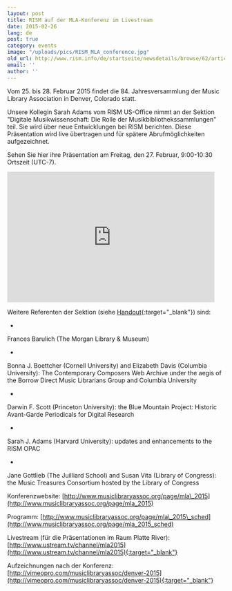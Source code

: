 ```yaml
---
layout: post
title: RISM auf der MLA-Konferenz im Livestream
date: 2015-02-26
lang: de
post: true
category: events
image: "/uploads/pics/RISM_MLA_conference.jpg"
old_url: http://www.rism.info/de/startseite/newsdetails/browse/62/article/64/rism-at-the-mla-conference-live-stream.html
email: ''
author: ''
---
```



Vom 25. bis 28. Februar 2015 findet die 84. Jahresversammlung der Music Library Association in Denver, Colorado statt.

Unsere Kollegin Sarah Adams vom RISM US-Office nimmt an der Sektion "Digitale Musikwissenschaft: Die Rolle der Musikbibliothekssammlungen" teil. Sie wird über neue Entwicklungen bei RISM berichten. Diese Präsentation wird live übertragen und für spätere Abrufmöglichkeiten aufgezeichnet.

Sehen Sie hier ihre Präsentation am Freitag, den 27. Februar, 9:00-10:30 Ortszeit (UTC-7).



<iframe width="480" height="302" src="http://www.ustream.tv/embed/19823085?v=3&amp;wmode=direct" scrolling="no" frameborder="0" style="border: 0px none transparent;"> </iframe>



Weitere Referenten der Sektion (siehe [Handout](http://c.ymcdn.com/sites/www.musiclibraryassoc.org/resource/resmgr/MLA_2015/MLA_2015_digital_humanities_.pdf){:target="_blank"}) sind:

-

Frances Barulich (The Morgan Library & Museum)


-

Bonna J. Boettcher (Cornell University) and Elizabeth Davis (Columbia University): The Contemporary Composers Web Archive under the aegis of the Borrow Direct Music Librarians Group and Columbia University


-

Darwin F. Scott (Princeton University): the Blue Mountain Project: Historic Avant-Garde Periodicals for Digital Research


-

Sarah J. Adams (Harvard University): updates and enhancements to the RISM OPAC


-

Jane Gottlieb (The Juilliard School) and Susan Vita (Library of Congress): the Music Treasures Consortium hosted by the Library of Congress



Konferenzwebsite: [http://www.musiclibraryassoc.org/page/mla\_2015](http://www.musiclibraryassoc.org/page/mla_2015)

Programm: [http://www.musiclibraryassoc.org/page/mla\_2015\_sched](http://www.musiclibraryassoc.org/page/mla_2015_sched)



Livestream (für die Präsentationen im Raum Platte River): [http://www.ustream.tv/channel/mla2015](http://www.ustream.tv/channel/mla2015){:target="_blank"}



Aufzeichnungen nach der Konferenz: [http://vimeopro.com/musiclibraryassoc/denver-2015](http://vimeopro.com/musiclibraryassoc/denver-2015){:target="_blank"}



<script type="text/javascript">var switchTo5x=true;</script><script type="text/javascript" src="http://w.sharethis.com/button/buttons.js"></script><script type="text/javascript">stLight.options({publisher: "9b601438-1ce1-49d8-bfd7-9cff5df54c17", doNotHash: false, doNotCopy: false, hashAddressBar: false});</script>
